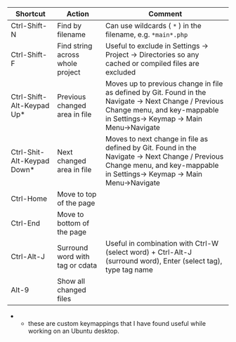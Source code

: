 Shortcut            | Action                             | Comment
--------------------|------------------------------------|--------
Ctrl-Shift-N        | Find by filename                   | Can use wildcards ( `*` ) in the filename, e.g. `*main*.php`
Ctrl-Shift-F        | Find string across whole project   | Useful to exclude in Settings -> Project -> Directories so any cached or compiled files are excluded
Ctrl-Shift-Alt-Keypad Up* | Previous changed area in file | Moves up to previous change in file as defined by Git.  Found in the Navigate -> Next Change / Previous Change menu, and key-mappable in Settings-> Keymap -> Main Menu->Navigate
Ctrl-Shit-Alt-Keypad Down* | Next changed area in file    | Moves to next change in file as defined by Git.  Found in the Navigate -> Next Change / Previous Change menu, and key-mappable in Settings-> Keymap -> Main Menu->Navigate
Ctrl-Home            | Move to top of the page           |
Ctrl-End             | Move to bottom of the page        |
Ctrl-Alt-J           | Surround word with tag or cdata   | Useful in combination with Ctrl-W (select word) + Ctrl-Alt-J (surround word), Enter (select tag), type tag name
Alt-9                | Show all changed files |

 
 * - these are custom keymappings that I have found useful while working on an Ubuntu desktop.
 

